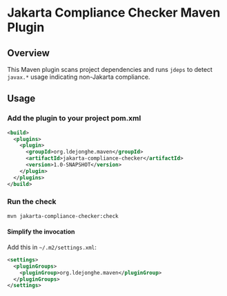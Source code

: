 
# Jakarta Compliance Checker Maven Plugin

## Overview
This Maven plugin scans project dependencies and runs `jdeps` to detect `javax.*` usage indicating non-Jakarta compliance.

## Usage
### Add the plugin to your project pom.xml
```xml
<build>
  <plugins>
    <plugin>
      <groupId>org.ldejonghe.maven</groupId>
      <artifactId>jakarta-compliance-checker</artifactId>
      <version>1.0-SNAPSHOT</version>
    </plugin>
  </plugins>
</build>
```

### Run the check
```bash
mvn jakarta-compliance-checker:check
```

#### Simplify the invocation
Add this in `~/.m2/settings.xml`:
```xml
<settings>
  <pluginGroups>
    <pluginGroup>org.ldejonghe.maven</pluginGroup>
  </pluginGroups>
</settings>
```
